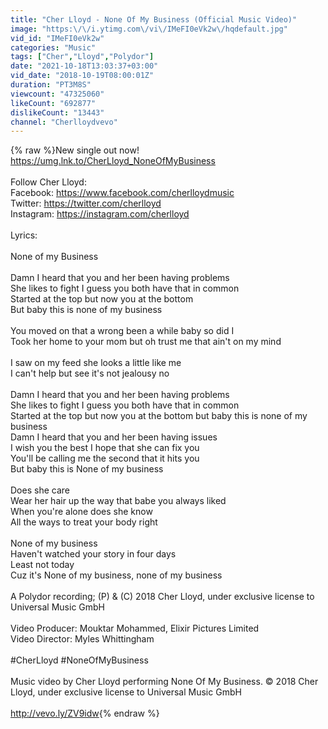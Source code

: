 ```yaml
---
title: "Cher Lloyd - None Of My Business (Official Music Video)"
image: "https:\/\/i.ytimg.com\/vi\/IMeFI0eVk2w\/hqdefault.jpg"
vid_id: "IMeFI0eVk2w"
categories: "Music"
tags: ["Cher","Lloyd","Polydor"]
date: "2021-10-18T13:03:37+03:00"
vid_date: "2018-10-19T08:00:01Z"
duration: "PT3M8S"
viewcount: "47325060"
likeCount: "692877"
dislikeCount: "13443"
channel: "Cherlloydvevo"
---
```

{% raw %}New single out now! <a rel="nofollow" target="blank" href="https://umg.lnk.to/CherLloyd_NoneOfMyBusiness">https://umg.lnk.to/CherLloyd_NoneOfMyBusiness</a><br /><br />Follow Cher Lloyd:<br />Facebook: <a rel="nofollow" target="blank" href="https://www.facebook.com/cherlloydmusic">https://www.facebook.com/cherlloydmusic</a> <br />Twitter: <a rel="nofollow" target="blank" href="https://twitter.com/cherlloyd">https://twitter.com/cherlloyd</a> <br />Instagram: <a rel="nofollow" target="blank" href="https://instagram.com/cherlloyd">https://instagram.com/cherlloyd</a><br /><br />Lyrics:<br /><br />None of my Business<br /><br />Damn I heard that you and her been having problems<br />She likes to fight I guess you both have that in common<br />Started at the top but now you at the bottom<br />But baby this is none of my business<br /><br />You moved on that a wrong been a while baby so did I<br />Took her home to your mom but oh trust me that ain't on my mind<br /><br />I saw on my feed she looks a little like me<br />I can't help but see it's not jealousy no<br /><br />Damn I heard that you and her been having problems<br />She likes to fight I guess you both have that in common<br />Started at the top but now you at the bottom but baby this is none of my business<br />Damn I heard that you and her been having issues<br />I wish you the best I hope that she can fix you<br />You'll be calling me the second that it hits you<br />But baby this is None of my business<br /><br />Does she care<br />Wear her hair up the way that babe you always liked<br />When you're alone does she know<br />All the ways to treat your body right<br /><br />None of my business<br />Haven't watched your story in four days<br />Least not today<br />Cuz it's None of my business, none of my business<br /><br />A Polydor recording; (P) &amp; (C) 2018 Cher Lloyd, under exclusive license to Universal Music GmbH<br /><br />Video Producer: Mouktar Mohammed, Elixir Pictures Limited<br />Video Director: Myles Whittingham<br /><br />#CherLloyd #NoneOfMyBusiness<br /><br />Music video by Cher Lloyd performing None Of My Business. © 2018 Cher Lloyd, under exclusive license to Universal Music GmbH<br /><br /><a rel="nofollow" target="blank" href="http://vevo.ly/ZV9idw">http://vevo.ly/ZV9idw</a>{% endraw %}
